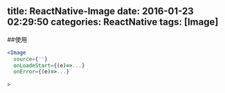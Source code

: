 title: ReactNative-Image
date: 2016-01-23 02:29:50
categories: ReactNative
tags: [Image]
---
<!--more-->
##使用
```jsx
<Image
  source={''}
  onLoadeStart={(e)=>...}
  onError={(e)=>...}
  
>
```
